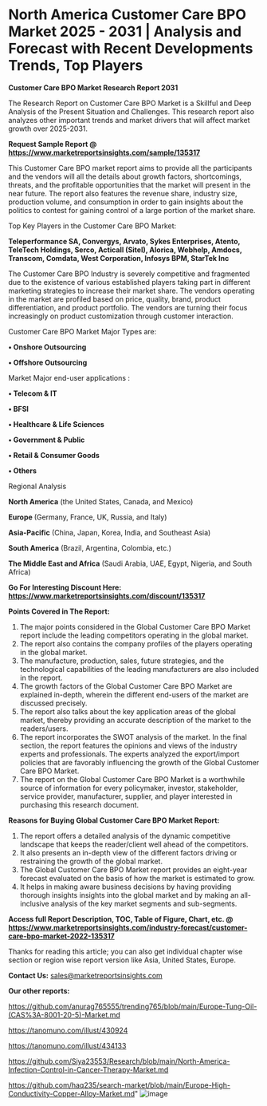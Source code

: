 # North America Customer Care BPO Market 2025 - 2031 | Analysis and Forecast with Recent Developments Trends, Top Players

<strong>Customer Care BPO Market Research Report 2031</strong>

The Research Report on Customer Care BPO Market is a Skillful and Deep Analysis of the Present Situation and Challenges. This research report also analyzes other important trends and market drivers that will affect market growth over 2025-2031.

<strong>Request Sample Report @ <a href=https://www.marketreportsinsights.com/sample/135317>https://www.marketreportsinsights.com/sample/135317</a></strong>

This Customer Care BPO market report aims to provide all the participants and the vendors will all the details about growth factors, shortcomings, threats, and the profitable opportunities that the market will present in the near future. The report also features the revenue share, industry size, production volume, and consumption in order to gain insights about the politics to contest for gaining control of a large portion of the market share.

Top Key Players in the Customer Care BPO Market:

<strong>Teleperformance SA, Convergys, Arvato, Sykes Enterprises, Atento, TeleTech Holdings, Serco, Acticall (Sitel), Alorica, Webhelp, Amdocs, Transcom, Comdata, West Corporation, Infosys BPM, StarTek Inc</strong>

The Customer Care BPO Industry is severely competitive and fragmented due to the existence of various established players taking part in different marketing strategies to increase their market share. The vendors operating in the market are profiled based on price, quality, brand, product differentiation, and product portfolio. The vendors are turning their focus increasingly on product customization through customer interaction.

Customer Care BPO Market Major Types are:

<strong>• Onshore Outsourcing

• Offshore Outsourcing</strong>

Market Major end-user applications :

<strong>• Telecom & IT

• BFSI

• Healthcare & Life Sciences

• Government & Public

• Retail & Consumer Goods

• Others</strong>

Regional Analysis

</u><strong><b>North America</b></strong> (the United States, Canada, and Mexico)

<strong><b>Europe </b></strong>(Germany, France, UK, Russia, and Italy)

<strong><b>Asia-Pacific</b></strong> (China, Japan, Korea, India, and Southeast Asia)

<strong><b>South America</b></strong> (Brazil, Argentina, Colombia, etc.)

<strong><b>The Middle East and Africa</b></strong> (Saudi Arabia, UAE, Egypt, Nigeria, and South Africa)

<strong>Go For Interesting Discount Here: <a href=https://www.marketreportsinsights.com/discount/135317>https://www.marketreportsinsights.com/discount/135317</a></strong>

<strong>Points Covered in The Report:</strong>
<ol>
  <li>The major points considered in the Global Customer Care BPO Market report include the leading competitors operating in the global market.</li>
  <li>The report also contains the company profiles of the players operating in the global market.</li>
  <li>The manufacture, production, sales, future strategies, and the technological capabilities of the leading manufacturers are also included in the report.</li>
  <li>The growth factors of the Global Customer Care BPO Market are explained in-depth, wherein the different end-users of the market are discussed precisely.</li>
  <li>The report also talks about the key application areas of the global market, thereby providing an accurate description of the market to the readers/users.</li>
  <li>The report incorporates the SWOT analysis of the market. In the final section, the report features the opinions and views of the industry experts and professionals. The experts analyzed the export/import policies that are favorably influencing the growth of the Global Customer Care BPO Market.</li>
  <li>The report on the Global Customer Care BPO Market is a worthwhile source of information for every policymaker, investor, stakeholder, service provider, manufacturer, supplier, and player interested in purchasing this research document.</li>
</ol>
<strong>Reasons for Buying Global Customer Care BPO Market Report:</strong>

<ol>
  <li>The report offers a detailed analysis of the dynamic competitive landscape that keeps the reader/client well ahead of the competitors.</li>
  <li>It also presents an in-depth view of the different factors driving or restraining the growth of the global market.</li>
  <li>The Global Customer Care BPO Market report provides an eight-year forecast evaluated on the basis of how the market is estimated to grow.</li>
  <li>It helps in making aware business decisions by having providing thorough insights insights into the global market and by making an all-inclusive analysis of the key market segments and sub-segments.</li>
</ol>
<strong>Access full Report Description, TOC, Table of Figure, Chart, etc. @ <a href=https://www.marketreportsinsights.com/industry-forecast/customer-care-bpo-market-2022-135317>https://www.marketreportsinsights.com/industry-forecast/customer-care-bpo-market-2022-135317</a></strong>


Thanks for reading this article; you can also get individual chapter wise section or region wise report version like Asia, United States, Europe.

<strong>Contact Us:</strong>
sales@marketreportsinsights.com

<strong>Our other reports:</strong>

<a href=https://github.com/anurag765555/trending765/blob/main/Europe-Tung-Oil-(CAS%3A-8001-20-5)-Market.md>https://github.com/anurag765555/trending765/blob/main/Europe-Tung-Oil-(CAS%3A-8001-20-5)-Market.md</a>

<a href=https://tanomuno.com/illust/430924>https://tanomuno.com/illust/430924</a>

<a href=https://tanomuno.com/illust/434133>https://tanomuno.com/illust/434133</a>

<a href=https://github.com/Siya23553/Research/blob/main/North-America-Infection-Control-in-Cancer-Therapy-Market.md>https://github.com/Siya23553/Research/blob/main/North-America-Infection-Control-in-Cancer-Therapy-Market.md</a>

<a href=https://github.com/haq235/search-market/blob/main/Europe-High-Conductivity-Copper-Alloy-Market.md>https://github.com/haq235/search-market/blob/main/Europe-High-Conductivity-Copper-Alloy-Market.md</a>"
![image](https://github.com/user-attachments/assets/2f41c76c-d2e4-450e-8f0a-64e0dfd5bb5c)
